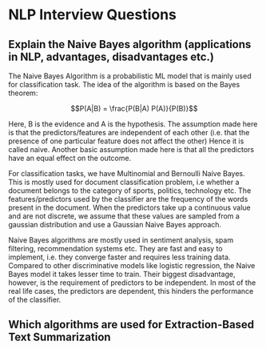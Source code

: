 # NLP Interview Questions

## Explain the Naive Bayes algorithm (applications in NLP, advantages, disadvantages etc.)

The Naive Bayes Algorithm is a probabilistic ML model that is mainly used for classification task. The idea of the algorithm is based on the Bayes theorem:

$$P(A|B) = \frac{P(B|A) P(A)}{P(B)}$$

Here, B is the evidence and A is the hypothesis. The assumption made here is that the predictors/features are independent of each other (i.e. that the presence of one particular feature does not affect the other) Hence it is called naive. Another basic assumption made here is that all the predictors have an equal effect on the outcome.

For classification tasks, we have Multinomial and Bernoulli Naive Bayes. This is mostly used for document classification problem, i.e whether a document belongs to the category of sports, politics, technology etc. The features/predictors used by the classifier are the frequency of the words present in the document. When the predictors take up a continuous value and are not discrete, we assume that these values are sampled from a gaussian distribution and use a Gaussian Naive Bayes approach. 

Naive Bayes algorithms are mostly used in sentiment analysis, spam filtering, recommendation systems etc. They are fast and easy to implement, i.e. they converge faster and requires less training data. Compared to other discriminative models like logistic regression, the Naive Bayes model it takes lesser time to train. Their biggest disadvantage, however, is the requirement of predictors to be independent. In most of the real life cases, the predictors are dependent, this hinders the performance of the classifier.

## Which algorithms are used for Extraction-Based Text Summarization


